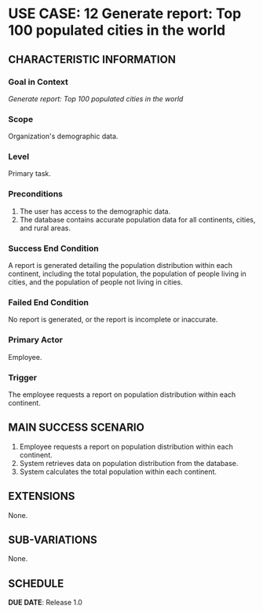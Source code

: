 # USE CASE: 12 Generate report: Top 100 populated cities in the world

## CHARACTERISTIC INFORMATION

### Goal in Context

*Generate report: Top 100 populated cities in the world*

### Scope

Organization's demographic data.

### Level

Primary task.

### Preconditions

1. The user has access to the demographic data.
2. The database contains accurate population data for all continents, cities, and rural areas.

### Success End Condition

A report is generated detailing the population distribution within each continent, including the total population, the population of people living in cities, and the population of people not living in cities.

### Failed End Condition

No report is generated, or the report is incomplete or inaccurate.

### Primary Actor

Employee.

### Trigger

The employee requests a report on population distribution within each continent.

## MAIN SUCCESS SCENARIO

1. Employee requests a report on population distribution within each continent.
2. System retrieves data on population distribution from the database.
3. System calculates the total population within each continent.

## EXTENSIONS

None.

## SUB-VARIATIONS

None.

## SCHEDULE

**DUE DATE**: Release 1.0
